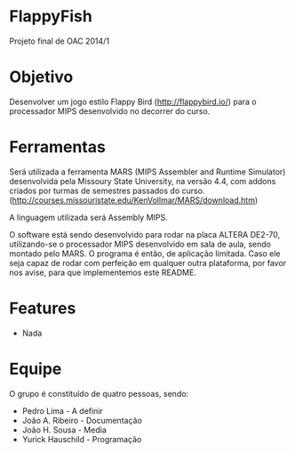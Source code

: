 FlappyFish
==========

Projeto final de OAC 2014/1

# Objetivo

Desenvolver um jogo estilo Flappy Bird (http://flappybird.io/) para o processador MIPS desenvolvido no decorrer do curso.

# Ferramentas

Será utilizada a ferramenta MARS (MIPS Assembler and Runtime Simulator) desenvolvida pela Missoury State University, na versão 4.4, com addons criados por turmas de semestres passados do curso.
(http://courses.missouristate.edu/KenVollmar/MARS/download.htm)
	
A linguagem utilizada será Assembly MIPS.

O software está sendo desenvolvido para rodar na placa ALTERA DE2-70, utilizando-se o processador MIPS desenvolvido em sala de aula, sendo montado pelo MARS.
O programa é então, de aplicação limitada. Caso ele seja capaz de rodar com perfeição em qualquer outra plataforma, por favor nos avise, para que implementemos este README.

# Features

* Nada

# Equipe

O grupo é constituído de quatro pessoas, sendo:

* Pedro Lima - A definir
* João A. Ribeiro - Documentação
* João H. Sousa - Media
* Yurick Hauschild - Programação
